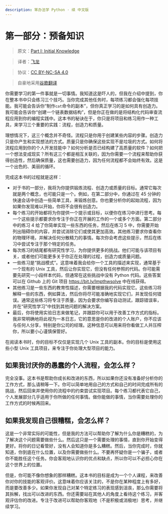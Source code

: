 ```yaml
---
description: 笨办法学 Python · 续 中文版
---
```


# 第一部分：预备知识

> 原文：[Part I: Initial Knowledge](https://learncodethehardway.org/more-python-book/part0.html)

> 译者：[飞龙](https://github.com/wizardforcel)

> 协议：[CC BY-NC-SA 4.0](http://creativecommons.org/licenses/by-nc-sa/4.0/)

> 自豪地采用[谷歌翻译](https://translate.google.cn/)

你需要学习的第一件事就是一切事情。我知道这是吓人的，但我在介绍中提到，你在整本书中只会练习三个技巧。当你完成其他任务时，每项练习都会强化每项技能。我可能会告诉你“制作`cat`命令的副本”，但你真正学习的是如何具有创造力。我可能会告诉你“创建一个链表数据结构”，但是你正在做的是将结构化代码审查流程应用到你的编程实践中。这本书的秘诀在于，你只是将项目和练习用作一种工具，来学习三个重要的实践：流程，创造力和质量。

理想情况下，这三个概念并不奇怪。流程只是你用于创建某些内容的步骤。创造力只是你产生和实现想法的方式。质量只是你确保这些实现不是垃圾的方式。如何将流程应用到你的个人开发技能中？如何分析是否已经构建了高质量的软件？如何把一个想法变成现实？所有这三个都是相互关联的，因为你需要一个流程来帮助你获得创造性，然后确保质量，这也需要创造力，因为任何流程都不会始终有效。这是一个出色的、美丽的循环。

完成这本书的过程就是这样：

+   对于书的一部分，我将为你提供锻炼流程、创造力或质量的目标。通常它每次就是两个概念，也可能只是一个。例如，在第二部分中，你通过在 45 分钟的快速会话中创造一些简单工具，来锻炼创意。你也要分析你的起始流程，因为如果你发现难以开始，你将不会很有创造力。
+   每个练习的开始都将为你提供一个提示或目标，以便你在练习中进行思考。每一个这些提示都要求你专注于你正在开展的工作的一个或多个方面。第二部分中的练习 4 给了你简单实现一些东西的任务，然后在练习 5 中，你需要开始列出阻碍你的内容，并尝试消除它们或使其更加高效。其他练习要求你查看你的物理环境，并解决任何分散精力的事情。每次你会考虑这些提示，然后在练习中尝试专注于那个特定的任务。
+   每次练习的结尾都有研究性学习，为你提供更多的挑战。他们可能与该项目有关，或者他们可能更多关于你正在处理的过程，创造力或质量问题。
+   一些练习是“挑战模式”。这意味着我会给你一个工具的描述来实现，通常基于一个现有的 Unix 工具，然后让你实现它，但没有任何参照的代码。你可能需要先研究一小段样本代码，但通常在这些挑战中没有 Python 代码。这些答案可以在 Github 上的 Git 项目 <https://bit.ly/lmpthwsolve> 中在线获得。
+   其他练习是一些东西的教育性描述，你需要根据我的代码实现它。这些练习将解释一些的东西，例如算法，然后你将尽可能准确地实现它们，并发现任何错误。通常这些练习将专注于质量，因为会要求你编写自动测试，跟踪错误率，并在“研究性学习”中找到其他问题的解决方案。
+   最后，你将使用实验日志来做笔记，并跟踪你可以用于改善工作方式的指标。我非常明确地将此视为一本日志，它的意思是你的改进的个人账户，你不应该与任何人分享，特别是你公司的经理。这种信息可以用来将你看做工人并压榨你，所以要小心谨慎保管好。

在阅读本书时，你的目标不仅仅是实现几个 Unix 工具的副本。你的目标是使用这些小型 Unix 工具项目，来专注于你处理大型项目的能力。

## 如果我讨厌你的愚蠢的个人流程，会怎么样？

完全没事。这本书是帮助你成长和改进的东西，所以如果你还没有准备好分析你的工作方式，那么请稍等一下。你可以简单地用自己的方式和自己的时间完成所有的挑战，然后回来并使用你的流程中的约束尝试实现项目。每个练习都代表它自己，个人发展部分几乎适用于你所做的任何事情。做你能做的事情，当你需要处理你的工作方式的时候再回来。

## 如果我发现自己很糟糕，会怎么样？

这是一个非常实际的可能性，但是我的方法可以帮助你了解为什么你是糟糕的，为了解决这个问题需要做些什么。然后这只是一个需要处理的事情，直到你开始变得更好。将你的日记看管好，没有人会知道你是多么糟糕。然后，当你完成时，你就知道，你到底在什么位置，以及你需要做些什么。不要再怀疑你是一个骗子，或者你不能胜任这个任务。你会客观地认识你的优点和缺点，所以你可以不必担心你在这个世界上的位置。

但是，你可能不像你想象的那样糟糕。这本书的目标是成为一个个人课程，来改善你对你的技能的客观评价。这意味着你应该关注的，不是你在某种程度上有多好，而是要改善多少。如果你发现自己对某个特定练习的表现感到沮丧，那么你需要将其拆解，找出可以改进的东西。你还需要站在其他人的角度上看待这个练习，并客观评估你的改进。专注于改进可以帮助你客观地（不是积极或消极地）思考，并继续学习。

